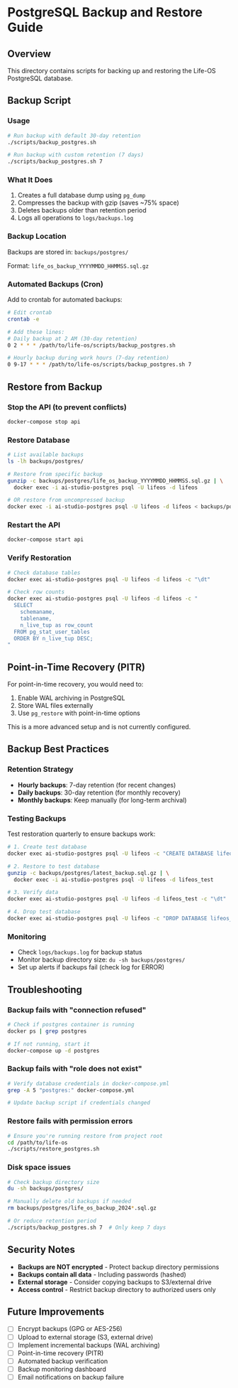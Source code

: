 # PostgreSQL Backup and Restore Guide

## Overview

This directory contains scripts for backing up and restoring the Life-OS PostgreSQL database.

## Backup Script

### Usage

```bash
# Run backup with default 30-day retention
./scripts/backup_postgres.sh

# Run backup with custom retention (7 days)
./scripts/backup_postgres.sh 7
```

### What It Does

1. Creates a full database dump using `pg_dump`
2. Compresses the backup with gzip (saves ~75% space)
3. Deletes backups older than retention period
4. Logs all operations to `logs/backups.log`

### Backup Location

Backups are stored in: `backups/postgres/`

Format: `life_os_backup_YYYYMMDD_HHMMSS.sql.gz`

### Automated Backups (Cron)

Add to crontab for automated backups:

```bash
# Edit crontab
crontab -e

# Add these lines:
# Daily backup at 2 AM (30-day retention)
0 2 * * * /path/to/life-os/scripts/backup_postgres.sh

# Hourly backup during work hours (7-day retention)
0 9-17 * * * /path/to/life-os/scripts/backup_postgres.sh 7
```

## Restore from Backup

### Stop the API (to prevent conflicts)

```bash
docker-compose stop api
```

### Restore Database

```bash
# List available backups
ls -lh backups/postgres/

# Restore from specific backup
gunzip -c backups/postgres/life_os_backup_YYYYMMDD_HHMMSS.sql.gz | \
  docker exec -i ai-studio-postgres psql -U lifeos -d lifeos

# OR restore from uncompressed backup
docker exec -i ai-studio-postgres psql -U lifeos -d lifeos < backups/postgres/backup.sql
```

### Restart the API

```bash
docker-compose start api
```

### Verify Restoration

```bash
# Check database tables
docker exec ai-studio-postgres psql -U lifeos -d lifeos -c "\dt"

# Check row counts
docker exec ai-studio-postgres psql -U lifeos -d lifeos -c "
  SELECT
    schemaname,
    tablename,
    n_live_tup as row_count
  FROM pg_stat_user_tables
  ORDER BY n_live_tup DESC;
"
```

## Point-in-Time Recovery (PITR)

For point-in-time recovery, you would need to:

1. Enable WAL archiving in PostgreSQL
2. Store WAL files externally
3. Use `pg_restore` with point-in-time options

This is a more advanced setup and is not currently configured.

## Backup Best Practices

### Retention Strategy

- **Hourly backups**: 7-day retention (for recent changes)
- **Daily backups**: 30-day retention (for monthly recovery)
- **Monthly backups**: Keep manually (for long-term archival)

### Testing Backups

Test restoration quarterly to ensure backups work:

```bash
# 1. Create test database
docker exec ai-studio-postgres psql -U lifeos -c "CREATE DATABASE lifeos_test;"

# 2. Restore to test database
gunzip -c backups/postgres/latest_backup.sql.gz | \
  docker exec -i ai-studio-postgres psql -U lifeos -d lifeos_test

# 3. Verify data
docker exec ai-studio-postgres psql -U lifeos -d lifeos_test -c "\dt"

# 4. Drop test database
docker exec ai-studio-postgres psql -U lifeos -c "DROP DATABASE lifeos_test;"
```

### Monitoring

- Check `logs/backups.log` for backup status
- Monitor backup directory size: `du -sh backups/postgres/`
- Set up alerts if backups fail (check log for ERROR)

## Troubleshooting

### Backup fails with "connection refused"

```bash
# Check if postgres container is running
docker ps | grep postgres

# If not running, start it
docker-compose up -d postgres
```

### Backup fails with "role does not exist"

```bash
# Verify database credentials in docker-compose.yml
grep -A 5 "postgres:" docker-compose.yml

# Update backup script if credentials changed
```

### Restore fails with permission errors

```bash
# Ensure you're running restore from project root
cd /path/to/life-os
./scripts/restore_postgres.sh
```

### Disk space issues

```bash
# Check backup directory size
du -sh backups/postgres/

# Manually delete old backups if needed
rm backups/postgres/life_os_backup_2024*.sql.gz

# Or reduce retention period
./scripts/backup_postgres.sh 7  # Only keep 7 days
```

## Security Notes

- **Backups are NOT encrypted** - Protect backup directory permissions
- **Backups contain all data** - Including passwords (hashed)
- **External storage** - Consider copying backups to S3/external drive
- **Access control** - Restrict backup directory to authorized users only

## Future Improvements

- [ ] Encrypt backups (GPG or AES-256)
- [ ] Upload to external storage (S3, external drive)
- [ ] Implement incremental backups (WAL archiving)
- [ ] Point-in-time recovery (PITR)
- [ ] Automated backup verification
- [ ] Backup monitoring dashboard
- [ ] Email notifications on backup failure
